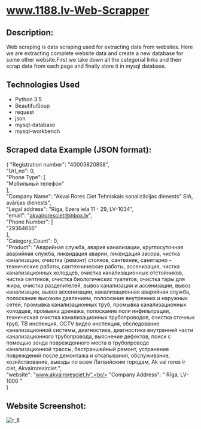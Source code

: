 # www.1188.lv-Web-Scrapper

## Description:
Web scraping is data scraping used for extracting data from websites. Here we are extracting complete website data and create a new database
for some other website.First we take down all the categorial links and then scrap data from each page and finally store it in mysql
database.

## Technologies Used
* Python 3.5
* BeautifulSoup
* request
* json
* mysql-database 
* mysql-workbench

## Scraped data Example (JSON format):

{
  "Registration number": "40003820858",<br/>
  "Url_no": 0,<br/>
  "Phone Type": [<br/>
    "Мобильный телефон"<br/>
  ],<br/>
  "Company Name": "Akvai Rores Ciet Tehniskais kanalizācijas dienests\" SIA, avārijas dienests",<br/>
  "Legal address": "Rīga, Ezera iela 11 - 29, LV-1034",<br/>
  "email": "akvairoresciet@inbox.lv",<br/>
  "Phone Number": [<br/>
    "29364656"<br/>
  ],<br/>
  "Category_Count": 0,<br/>
  "Product": "Аварийная служба, авария канализации, круглосуточная аварийная служба, ликвидация аварии, ликвидация засора, чистка канализации, очистка (ремонт) стояков, сантехник, санитарно – технические работы, сантехнические работы, ассенизация, чистка канализационных колодцев, очистка канализационных отстойников, чистка септиков, очистка биологических туалетов, очистка тары для жира, очистка разделителей, вывоз канализации и ассенизации, вывоз канализации, вывоз ассенизации, канализационная аварийная служба, полоскание высоким давлением, полоскание внутренних и наружных сетей, промывка канализационных труб, промывка канализационных колодцев, промывка дренажа, полоскание поля инфильтрации, техническая очистка канализационных трубопроводов, очистка сточных труб, ТВ инспекция, CCTV видео инспекция, обследование канализационной системы, диагностика, диагностика внутренней части канализационного трубопровода, выяснение дефектов, поиск с помощью зонда поврежденного места в трубопроводе канализационной трассы, бестраншейный ремонт, устранение повреждений после демонтажа и откапывания, обслуживание, хозяйствование, выезды по всем Латвийским городам, Ak vai rores ir ciet, Akvairoresirciet.",<br/>
  "website": "www.akvairoresciet.lv",<br/>
  "Company Address": " Rīga, LV-1000 "<br/>
}<br/>

## Website Screenshot:
![r_8](https://user-images.githubusercontent.com/20211990/33229491-f02b73b0-d1f5-11e7-89c7-eb2cc6c3d80e.png)

